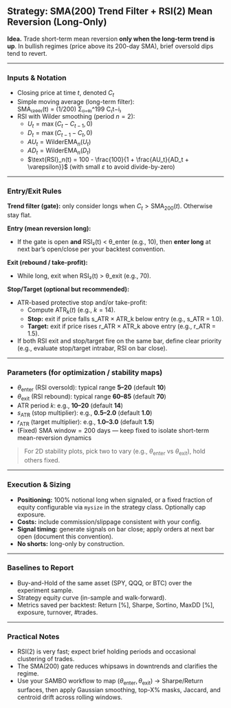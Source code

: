 ## Strategy: SMA(200) Trend Filter + RSI(2) Mean Reversion (Long-Only)

**Idea.** Trade short-term mean reversion **only when the long-term trend is up**. In bullish regimes (price above its 200-day SMA), brief oversold dips tend to revert.

---

### Inputs & Notation

- Closing price at time $t$, denoted $C_t$
- Simple moving average (long-term filter):  
  SMA₍₂₀₀₎(t) = (1/200) Σ₍ᵢ₌₀₎^199 C₍t−i₎
- RSI with Wilder smoothing (period $n=2$):
  - $U_t = \max(C_t - C_{t-1}, 0)$  
  - $D_t = \max(C_{t-1} - C_t, 0)$  
  - $AU_t = \text{WilderEMA}_n(U_t)$  
  - $AD_t = \text{WilderEMA}_n(D_t)$  
  - $\text{RSI}_n(t) = 100 - \frac{100}{1 + \frac{AU_t}{AD_t + \varepsilon}}$
    (with small $\varepsilon$ to avoid divide-by-zero)

---

### Entry/Exit Rules
**Trend filter (gate):** only consider longs when $C_t > \text{SMA}_{200}(t)$. Otherwise stay flat.

**Entry (mean reversion long):**
- If the gate is open **and** RSI₂(t) < θ_enter (e.g., 10), then **enter long** at next bar’s open/close per your backtest convention.

**Exit (rebound / take-profit):**
- While long, exit when RSI₂(t) > θ_exit (e.g., 70).

**Stop/Target (optional but recommended):**
- ATR-based protective stop and/or take-profit:
  - Compute $\text{ATR}_k(t)$ (e.g., $k=14$).
  - **Stop:** exit if price falls s_ATR × ATR_k below entry (e.g., s_ATR = 1.0).
  - **Target:** exit if price rises r_ATR × ATR_k above entry (e.g., r_ATR = 1.5).
- If both RSI exit and stop/target fire on the same bar, define clear priority (e.g., evaluate stop/target intrabar, RSI on bar close).

---

### Parameters (for optimization / stability maps)
- $\theta_{\text{enter}}$ (RSI oversold): typical range **5–20** (default **10**)
- $\theta_{\text{exit}}$ (RSI rebound): typical range **60–85** (default **70**)
- $\text{ATR period } k$: e.g., **10–20** (default **14**)
- $s_\text{ATR}$ (stop multiplier): e.g., **0.5–2.0** (default **1.0**)
- $r_\text{ATR}$ (target multiplier): e.g., **1.0–3.0** (default **1.5**)
- (Fixed) $\text{SMA window} = 200$ days — keep fixed to isolate short-term mean-reversion dynamics

> For 2D stability plots, pick two to vary (e.g., $\theta_{\text{enter}}$ vs $\theta_{\text{exit}}$), hold others fixed.

---

### Execution & Sizing
- **Positioning:** 100% notional long when signaled, or a fixed fraction of equity configurable via `mysize` in the strategy class. Optionally cap exposure.
- **Costs:** include commission/slippage consistent with your config.
- **Signal timing:** generate signals on bar close; apply orders at next bar open (document this convention).
- **No shorts:** long-only by construction.

---

### Baselines to Report

- Buy-and-Hold of the same asset (SPY, QQQ, or BTC) over the experiment sample.
- Strategy equity curve (in-sample and walk-forward).
- Metrics saved per backtest: Return [%], Sharpe, Sortino, MaxDD [%], exposure, turnover, #trades.

---

### Practical Notes
- RSI(2) is very fast; expect brief holding periods and occasional clustering of trades.
- The SMA(200) gate reduces whipsaws in downtrends and clarifies the regime.
- Use your SAMBO workflow to map $(\theta_{\text{enter}}, \theta_{\text{exit}})$ → Sharpe/Return surfaces, then apply Gaussian smoothing, top-X% masks, Jaccard, and centroid drift across rolling windows.
